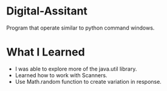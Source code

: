 # Digital-Assitant
Program that operate similar to python command windows. 

# What I Learned
* I was able to explore more of the java.util library.
* Learned how to work with Scanners.
* Use Math.random function to create variation in response.
